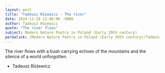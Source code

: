 ```yaml
---
layout: post
title: "Tadeusz Różewicz - The river"
date: 2024-12-28 12:00:00 -0000
author: Tadeusz Różewicz
quote: "The river flows"
subject: Modern Nature Poetry in Poland (Early 20th century)
permalink: /Modern Nature Poetry in Poland (Early 20th century)/Tadeusz Różewicz/Tadeusz Różewicz - The river
---
```


The river flows
with a hush
carrying echoes
of the mountains
and the silence
of a world unforgotten.

- Tadeusz Różewicz

